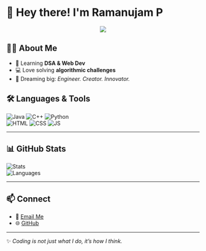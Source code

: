 # 👋 Hey there! I'm Ramanujam P  

<p align="center">
  <img src="https://readme-typing-svg.herokuapp.com?font=Fira+Code&size=22&pause=1000&color=FF6F61&center=true&vCenter=true&width=600&lines=🚀+CSE+Explorer;💡+Problem+Solver;🔥+Always+Learning;⚡+Code+%7C+Debug+%7C+Repeat" />
</p>

## 🧑‍💻 About Me
- 🌱 Learning **DSA & Web Dev**
- 💻 Love solving **algorithmic challenges**
- 🎯 Dreaming big: *Engineer. Creator. Innovator.*  
## 🛠 Languages & Tools  
![Java](https://img.shields.io/badge/Java-orange?logo=java&logoColor=white) 
![C++](https://img.shields.io/badge/C++-00599C?logo=cplusplus&logoColor=white) 
![Python](https://img.shields.io/badge/Python-blue?logo=python&logoColor=white)  
![HTML](https://img.shields.io/badge/HTML-E34F26?logo=html5&logoColor=white) 
![CSS](https://img.shields.io/badge/CSS-1572B6?logo=css3&logoColor=white) 
![JS](https://img.shields.io/badge/JavaScript-F7DF1E?logo=javascript&logoColor=black)  

---

## 📊 GitHub Stats
![Stats](https://github-readme-stats.vercel.app/api?username=Ramanujam-p&show_icons=true&theme=vision-friendly-dark)  
![Languages](https://github-readme-stats.vercel.app/api/top-langs/?username=Ramanujam-p&layout=compact&theme=vision-friendly-dark)  

---

## 📫 Connect  
- 📧 [Email Me](mailto:pramanujam68@gmail.com)  
- 🌐 [GitHub](https://github.com/Ramanujam-p)  

---
✨ *Coding is not just what I do, it’s how I think.*  

